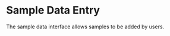 # Sample Data Entry

[//]: # (TODO Add screenshot)
The sample data interface allows samples to be added by users.
